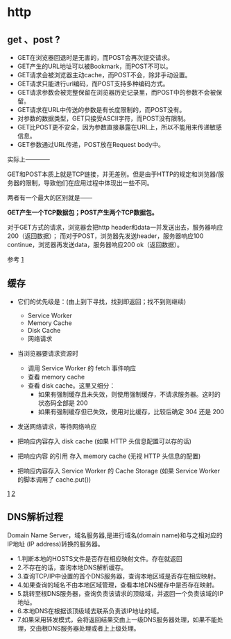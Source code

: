 # http

## get 、post ?

- GET在浏览器回退时是无害的，而POST会再次提交请求。
- GET产生的URL地址可以被Bookmark，而POST不可以。
- GET请求会被浏览器主动cache，而POST不会，除非手动设置。
- GET请求只能进行url编码，而POST支持多种编码方式。
- GET请求参数会被完整保留在浏览器历史记录里，而POST中的参数不会被保留。
- GET请求在URL中传送的参数是有长度限制的，而POST没有。
- 对参数的数据类型，GET只接受ASCII字符，而POST没有限制。
- GET比POST更不安全，因为参数直接暴露在URL上，所以不能用来传递敏感信息。
- GET参数通过URL传递，POST放在Request body中。

实际上————

GET和POST本质上就是TCP链接，并无差别。但是由于HTTP的规定和浏览器/服务器的限制，导致他们在应用过程中体现出一些不同。

两者有一个最大的区别就是——

**GET产生一个TCP数据包；POST产生两个TCP数据包。**

对于GET方式的请求，浏览器会把http header和data一并发送出去，服务器响应200（返回数据）；
而对于POST，浏览器先发送header，服务器响应100 continue，浏览器再发送data，服务器响应200 ok（返回数据）。

参考
[1](https://mp.weixin.qq.com/s?__biz=MzI3NzIzMzg3Mw==&amp;mid=100000054&amp;idx=1&amp;sn=71f6c214f3833d9ca20b9f7dcd9d33e4#rd)

## 缓存
- 它们的优先级是：(由上到下寻找，找到即返回；找不到则继续)
    - Service Worker
    - Memory Cache
    - Disk Cache
    - 网络请求

- 当浏览器要请求资源时
    - 调用 Service Worker 的 fetch 事件响应
    - 查看 memory cache
    - 查看 disk cache。这里又细分：
        - 如果有强制缓存且未失效，则使用强制缓存，不请求服务器。这时的状态码全部是 200
        - 如果有强制缓存但已失效，使用对比缓存，比较后确定 304 还是 200

- 发送网络请求，等待网络响应
- 把响应内容存入 disk cache (如果 HTTP 头信息配置可以存的话)
- 把响应内容 的引用 存入 memory cache (无视 HTTP 头信息的配置)
- 把响应内容存入 Service Worker 的 Cache Storage (如果 Service Worker 的脚本调用了 cache.put())

[1](https://juejin.im/post/5c22ee806fb9a049fb43b2c5)
[2](https://www.jianshu.com/p/54cc04190252)

## DNS解析过程
Domain Name Server，域名服务器,是进行域名(domain name)和与之相对应的IP地址 (IP address)转换的服务器。

- 1.判断本地的HOSTS文件是否存在相应映射文件。存在就返回
- 2.不存在的话，查询本地DNS解析缓存。
- 3.查询TCP/IP中设置的首个DNS服务器，查询本地区域是否存在相应映射。
- 4.如果查询的域名不由本地区域管理，查看本地DNS缓存中是否存在映射。
- 5.跳转至根DNS服务器，查询负责该请求的顶级域，并返回一个负责该域的IP地址。
- 6.本地DNS在根据该顶级域去联系负责该IP地址的域。
- 7.如果采用转发模式，会将返回结果交由上一级DNS服务器处理，如果不能处理，交由根DNS服务器处理或者上上级处理。